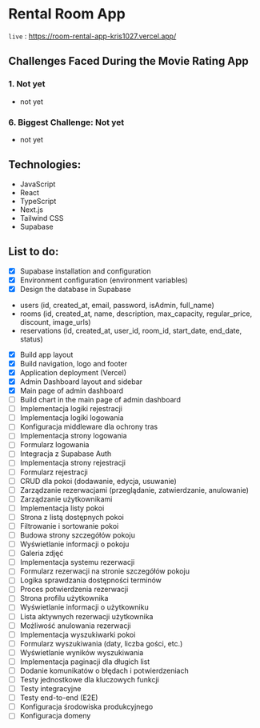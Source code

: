 # Rental Room App

`live` : <https://room-rental-app-kris1027.vercel.app/>

## Challenges Faced During the Movie Rating App

### 1. Not yet

-  not yet

### 6. Biggest Challenge: Not yet

-  not yet

## Technologies:

-  JavaScript
-  React
-  TypeScript
-  Next.js
-  Tailwind CSS
-  Supabase

## List to do:

-  [x] Supabase installation and configuration
-  [x] Environment configuration (environment variables)
-  [x] Design the database in Supabase
-  users (id, created_at, email, password, isAdmin, full_name)
-  rooms (id, created_at, name, description, max_capacity, regular_price, discount, image_urls)
-  reservations (id, created_at, user_id, room_id, start_date, end_date, status)
-  [x] Build app layout
-  [x] Build navigation, logo and footer
-  [x] Application deployment (Vercel)
-  [x] Admin Dashboard layout and sidebar
-  [x] Main page of admin dashboard
-  [ ] Build chart in the main page of admin dashboard
-  [ ] Implementacja logiki rejestracji
-  [ ] Implementacja logiki logowania
-  [ ] Konfiguracja middleware dla ochrony tras
-  [ ] Implementacja strony logowania
-  [ ] Formularz logowania
-  [ ] Integracja z Supabase Auth
-  [ ] Implementacja strony rejestracji
-  [ ] Formularz rejestracji
-  [ ] CRUD dla pokoi (dodawanie, edycja, usuwanie)
-  [ ] Zarządzanie rezerwacjami (przeglądanie, zatwierdzanie, anulowanie)
-  [ ] Zarządzanie użytkownikami
-  [ ] Implementacja listy pokoi
-  [ ] Strona z listą dostępnych pokoi
-  [ ] Filtrowanie i sortowanie pokoi
-  [ ] Budowa strony szczegółów pokoju
-  [ ] Wyświetlanie informacji o pokoju
-  [ ] Galeria zdjęć
-  [ ] Implementacja systemu rezerwacji
-  [ ] Formularz rezerwacji na stronie szczegółów pokoju
-  [ ] Logika sprawdzania dostępności terminów
-  [ ] Proces potwierdzenia rezerwacji
-  [ ] Strona profilu użytkownika
-  [ ] Wyświetlanie informacji o użytkowniku
-  [ ] Lista aktywnych rezerwacji użytkownika
-  [ ] Możliwość anulowania rezerwacji
-  [ ] Implementacja wyszukiwarki pokoi
-  [ ] Formularz wyszukiwania (daty, liczba gości, etc.)
-  [ ] Wyświetlanie wyników wyszukiwania
-  [ ] Implementacja paginacji dla długich list
-  [ ] Dodanie komunikatów o błędach i potwierdzeniach
-  [ ] Testy jednostkowe dla kluczowych funkcji
-  [ ] Testy integracyjne
-  [ ] Testy end-to-end (E2E)
-  [ ] Konfiguracja środowiska produkcyjnego
-  [ ] Konfiguracja domeny
